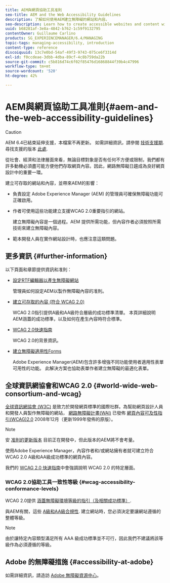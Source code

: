 ```yaml
---
title: AEM與網頁協助工具准則
seo-title: AEM and the Web Accessibility Guidelines
description: 了解如何使用AEM建立無障礙的網站和內容。
seo-description: Learn how to create accessible websites and content with AEM.
uuid: b68281af-3e8a-4842-b762-1c59f9132795
contentOwner: Guillaume Carlino
products: SG_EXPERIENCEMANAGER/6.4/MANAGING
topic-tags: managing-accessibility, introduction
content-type: reference
discoiquuid: 13c7e0bd-54af-49f3-9743-075ce6f3314d
exl-id: f0ccdeae-3dbb-4dba-89cf-4c8b759da22b
source-git-commit: c5b816d74c6f02f85476d16868844f39b4c47996
workflow-type: tm+mt
source-wordcount: '520'
ht-degree: 42%

---
```


# AEM與網頁協助工具准則{#aem-and-the-web-accessibility-guidelines}

>[!CAUTION]
>
>AEM 6.4已結束延伸支援，本檔案不再更新。 如需詳細資訊，請參閱 [技術支援期](https://helpx.adobe.com//tw/support/programs/eol-matrix.html). 尋找支援的版本 [此處](https://experienceleague.adobe.com/docs/).

從社會、經濟和法律層面來看，無論目標對象是否有任何不方便或限制，我們都有許多動機必須盡可能方便他們存取網頁內容。因此，網路無障礙日趨成為良好網頁設計中的重要一環。

建立可存取的網站和內容，並帶來AEM的影響：

* 負責設定 Adobe Experience Manager (AEM) 的管理員可確保無障礙功能可正確啟用。
* 作者可使用這些功能建立支援WCAG 2.0重要指引的網站。

   建立無障礙內容是一個過程。AEM 提供所需功能，但內容作者必須按照所需技術來建立無障礙內容。

* 範本開發人員在實作網站設計時，也應注意這類問題。

## 更多資訊 {#further-information}

以下頁面和章節提供資訊和准則：

* [設定RTF編輯器以產生無障礙網站](/help/sites-administering/rte-accessible-content.md)

   管理員如何設定AEM以製作無障礙內容的准則。

* [建立可存取的內容 (符合 WCAG 2.0)](/help/sites-authoring/creating-accessible-content.md)

   WCAG 2.0指引提供A級和AA級符合層級的成功標準清單。 本頁詳細說明AEM涵蓋的成功標準，以及如何在產生內容時符合標準。

* [WCAG 2.0快速指南](/help/managing/qg-wcag.md)

   WCAG 2.0的背景資訊。

* [建立無障礙適用性Forms](/help/forms/using/creating-accessible-adaptive-forms.md)

   Adobe Experience Manager(AEM)包含許多增強不同功能使用者適用性表單可用性的功能。 此解決方案也協助表單作者建立無障礙的最適化表單。

## 全球資訊網協會和WCAG 2.0 {#world-wide-web-consortium-and-wcag}

[全球資訊網協會 (W3C)](https://www.w3.org/) 是致力於開發網頁標準的國際社群。為幫助網頁設計人員和開發人員製作無障礙的網站， [網路無障礙計畫(WAI)](https://www.w3.org/WAI/) 已發佈 [網頁內容可及性指引(WCAG)2.0](https://www.w3.org/TR/WCAG20/) 2008年12月（更新1999年發佈的原版）。

>[!NOTE]
>
>安 [准則的更新版本](https://www.w3.org/TR/WCAG21/) 目前正在開發中，但此版本的AEM將不會考量。

使用Adobe Experience Manager，內容作者和/或網站擁有者就可建立符合WCAG 2.0 A級和AA級成功標準的網頁內容。

我們的 [WCAG 2.0 快速指南](/help/managing/qg-wcag.md)中會強調說明 WCAG 2.0 的特定層面。

### WCAG 2.0協助工具一致性等級 {#wcag-accessibility-conformance-levels}

WCAG 2.0提供 [涵蓋無障礙環境等級的指引（及相關成功標準）](https://www.w3.org/TR/UNDERSTANDING-WCAG20/conformance.html).

與AEM有關，這些 [A級和AA級合規性](/help/sites-authoring/creating-accessible-content.md). 建立網站時，您必須決定要讓網站遵循的整體等級。

>[!NOTE]
>
>由於讓特定內容類型滿足所有 AAA 級成功標準並不可行，因此我們不建議將該等級作為必須遵循的等級。

## Adobe 的無障礙措施 {#accessibility-at-adobe}

如需詳細資訊，請造訪 [Adobe 無障礙資源中心](https://www.adobe.com/accessibility/)。
